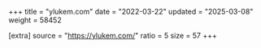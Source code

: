 +++
title = "ylukem.com"
date = "2022-03-22"
updated = "2025-03-08"
weight = 58452

[extra]
source = "https://ylukem.com/"
ratio = 5
size = 57
+++
